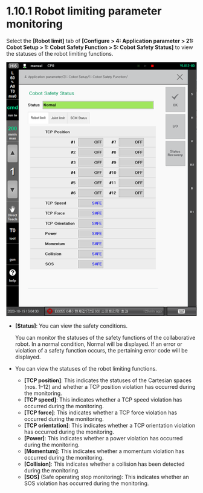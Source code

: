 # 1.10.1 Robot limiting parameter monitoring

Select the **\[Robot limit]** tab of **\[Configure > 4: Application parameter > 21: Cobot Setup > 1: Cobot Safety Function > 5: Cobot Safety Status]** to view the statuses of the robot limiting functions.

![Figure 13 Safety conditions of the collaborative robot: Robot limiting](<../../_assets/image (40).png>)

*   **\[Status]**: You can view the safety conditions.

    You can monitor the statuses of the safety functions of the collaborative robot. In a normal condition, Normal will be displayed. If an error or violation of a safety function occurs, the pertaining error code will be displayed.


* You can view the statuses of the robot limiting functions.
  * **\[TCP position]**: This indicates the statuses of the Cartesian spaces (nos. 1–12) and whether a TCP position violation has occurred during the monitoring.
  * **\[TCP speed]**: This indicates whether a TCP speed violation has occurred during the monitoring.
  * **\[TCP force]**: This indicates whether a TCP force violation has occurred during the monitoring.
  * **\[TCP orientation]**: This indicates whether a TCP orientation violation has occurred during the monitoring.
  * **\[Power]**: This indicates whether a power violation has occurred during the monitoring.
  * **\[Momentum]**: This indicates whether a momentum violation has occurred during the monitoring.
  * **\[Collision]**: This indicates whether a collision has been detected during the monitoring.
  * **\[SOS]** (Safe operating stop monitoring): This indicates whether an SOS violation has occurred during the monitoring.
